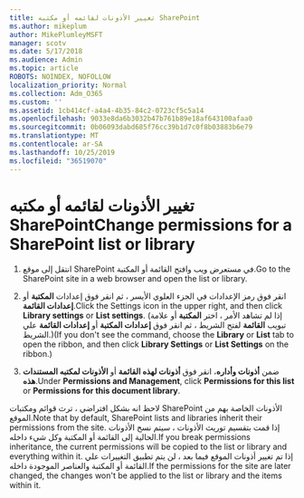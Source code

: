 ```yaml
---
title: تغيير الأذونات لقائمه أو مكتبه SharePoint
ms.author: mikeplum
author: MikePlumleyMSFT
manager: scotv
ms.date: 5/17/2018
ms.audience: Admin
ms.topic: article
ROBOTS: NOINDEX, NOFOLLOW
localization_priority: Normal
ms.collection: Adm_O365
ms.custom: ''
ms.assetid: 1cb414cf-a4a4-4b35-84c2-0723cf5c5a14
ms.openlocfilehash: 9033e8da6b3032b47b761b89e18af643100afaa0
ms.sourcegitcommit: 0b06093dabd685f76cc39b1d7c0f8b03883b6e79
ms.translationtype: MT
ms.contentlocale: ar-SA
ms.lasthandoff: 10/25/2019
ms.locfileid: "36519070"
---
```

# <a name="change-permissions-for-a-sharepoint-list-or-library"></a><span data-ttu-id="21dfc-102">تغيير الأذونات لقائمه أو مكتبه SharePoint</span><span class="sxs-lookup"><span data-stu-id="21dfc-102">Change permissions for a SharePoint list or library</span></span>

1. <span data-ttu-id="21dfc-103">انتقل إلى موقع SharePoint في مستعرض ويب وافتح القائمة أو المكتبة.</span><span class="sxs-lookup"><span data-stu-id="21dfc-103">Go to the SharePoint site in a web browser and open the list or library.</span></span>
    
2. <span data-ttu-id="21dfc-104">انقر فوق رمز الإعدادات في الجزء العلوي الأيسر ، ثم انقر فوق إعدادات **المكتبة** أو **إعدادات القائمة**.</span><span class="sxs-lookup"><span data-stu-id="21dfc-104">Click the Settings icon in the upper right, and then click **Library settings** or **List settings**.</span></span> <span data-ttu-id="21dfc-105">(إذا لم تشاهد الأمر ، اختر **المكتبة** أو علامة تبويب **القائمة** لفتح الشريط ، ثم انقر فوق **إعدادات المكتبة** أو **إعدادات القائمة** علي الشريط.)</span><span class="sxs-lookup"><span data-stu-id="21dfc-105">(If you don't see the command, choose the **Library** or **List** tab to open the ribbon, and then click **Library Settings** or **List Settings** on the ribbon.)</span></span> 
    
3. <span data-ttu-id="21dfc-106">ضمن **أذونات وأداره**، انقر فوق **أذونات لهذه القائمة** أو **الأذونات لمكتبه المستندات هذه**.</span><span class="sxs-lookup"><span data-stu-id="21dfc-106">Under **Permissions and Management**, click **Permissions for this list** or **Permissions for this document library**.</span></span>
    
<span data-ttu-id="21dfc-107">لاحظ انه بشكل افتراضي ، ترث قوائم ومكتبات SharePoint الأذونات الخاصة بهم من الموقع.</span><span class="sxs-lookup"><span data-stu-id="21dfc-107">Note that by default, SharePoint lists and libraries inherit their permissions from the site.</span></span> <span data-ttu-id="21dfc-108">إذا قمت بتقسيم توريث الأذونات ، سيتم نسخ الأذونات الحالية إلى القائمة أو المكتبة وكل شيء داخله.</span><span class="sxs-lookup"><span data-stu-id="21dfc-108">If you break permissions inheritance, the current permissions will be copied to the list or library and everything within it.</span></span> <span data-ttu-id="21dfc-109">إذا تم تغيير أذونات الموقع فيما بعد ، لن يتم تطبيق التغييرات علي القائمة أو المكتبة والعناصر الموجودة داخله.</span><span class="sxs-lookup"><span data-stu-id="21dfc-109">If the permissions for the site are later changed, the changes won't be applied to the list or library and the items within it.</span></span>
  

